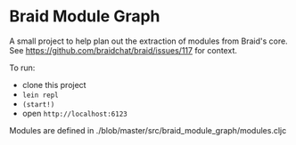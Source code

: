 # Braid Module Graph

A small project to help plan out the extraction of modules from Braid's core. See https://github.com/braidchat/braid/issues/117 for context.

To run:
 
  - clone this project
  - `lein repl`
  - `(start!)`
  - open `http://localhost:6123`

Modules are defined in ./blob/master/src/braid_module_graph/modules.cljc
